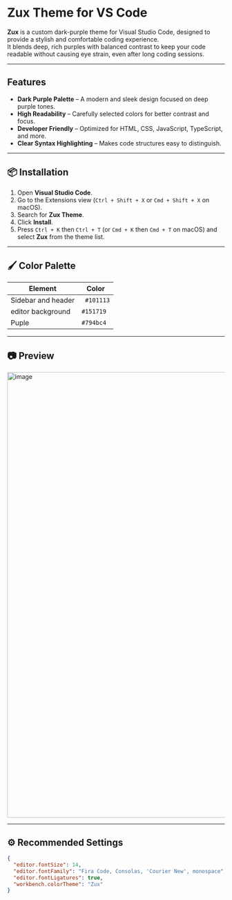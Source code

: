# Zux Theme for VS Code

**Zux** is a custom dark-purple theme for Visual Studio Code, designed to provide a stylish and comfortable coding experience.  
It blends deep, rich purples with balanced contrast to keep your code readable without causing eye strain, even after long coding sessions.

---

##  Features

-  **Dark Purple Palette** – A modern and sleek design focused on deep purple tones.
-  **High Readability** – Carefully selected colors for better contrast and focus.
-  **Developer Friendly** – Optimized for HTML, CSS, JavaScript, TypeScript, and more.
-  **Clear Syntax Highlighting** – Makes code structures easy to distinguish.

---

## 📦 Installation

1. Open **Visual Studio Code**.
2. Go to the Extensions view (`Ctrl + Shift + X` or `Cmd + Shift + X` on macOS).
3. Search for **Zux Theme**.
4. Click **Install**.
5. Press `Ctrl + K` then `Ctrl + T` (or `Cmd + K` then `Cmd + T` on macOS) and select **Zux** from the theme list.

---

## 🖌️ Color Palette

| Element               | Color      |
|----------------------|------------|
| Sidebar and header    | ` #101113` |
| editor background    | `#151719` |
| Puple       | `#794bc4` |

---

## 📷 Preview

<img width="1917" height="1029" alt="image" src="https://github.com/user-attachments/assets/80a693c9-5f58-4b1d-9623-571e3282a1f9" />



---

## ⚙️ Recommended Settings

```json
{
  "editor.fontSize": 14,
  "editor.fontFamily": "Fira Code, Consolas, 'Courier New', monospace",
  "editor.fontLigatures": true,
  "workbench.colorTheme": "Zux"
}
